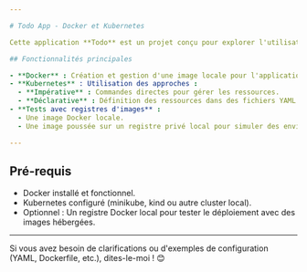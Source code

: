 ```yaml
---

# Todo App - Docker et Kubernetes

Cette application **Todo** est un projet conçu pour explorer l'utilisation de **Docker** et **Kubernetes** en combinant des approches **impératives** et **déclaratives**. Elle permet de gérer des tâches avec une architecture conteneurisée, idéale pour des démonstrations ou des tests en environnement local.

## Fonctionnalités principales

- **Docker** : Création et gestion d'une image locale pour l'application.
- **Kubernetes** : Utilisation des approches :
  - **Impérative** : Commandes directes pour gérer les ressources.
  - **Déclarative** : Définition des ressources dans des fichiers YAML.
- **Tests avec registres d'images** :
  - Une image Docker locale.
  - Une image poussée sur un registre privé local pour simuler des environnements de déploiement.

---
```


## Pré-requis

- Docker installé et fonctionnel.
- Kubernetes configuré (minikube, kind ou autre cluster local).
- Optionnel : Un registre Docker local pour tester le déploiement avec des images hébergées.

---

Si vous avez besoin de clarifications ou d'exemples de configuration (YAML, Dockerfile, etc.), dites-le-moi ! 😊

